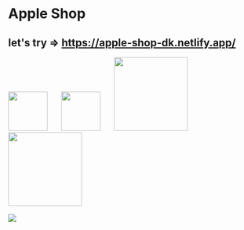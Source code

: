 # Apple Shop

## let's try => https://apple-shop-dk.netlify.app/

[<img width="80px" style="margin-right: 10px" src="https://cdn.jsdelivr.net/gh/devicons/devicon/icons/react/react-original.svg"/>](https://fr.reactjs.org/)&emsp;
[<img width="80px" style="margin-right: 10px" src="https://cdn.jsdelivr.net/gh/devicons/devicon/icons/materialui/materialui-plain.svg"/>](https://v4.mui.com/)&emsp;
[<img width="150px" style="margin-right: 10px" src="https://res.cloudinary.com/dbu3ntrbw/image/upload/v1658504545/svgexport-8_jbi3ny.svg"/>](https://commercejs.com/)&emsp;
[<img width="150px" style="margin-right: 10px" src="https://res.cloudinary.com/dbu3ntrbw/image/upload/v1658678200/stripe_odyiwp.png"/>](https://stripe.com/fr?utm_campaign=paid_brand-FR_fr_Search_Brand_Payment-922532853&utm_medium=cpc&utm_source=google&ad_content=267418206160&utm_term=stripe&utm_matchtype=e&utm_adposition=&utm_device=c&gclid=Cj0KCQjw2_OWBhDqARIsAAUNTTGvcz7C8c2CMPEJ-svhoHKlV8Wbx5ycGHA8yMFCHiwStAWu7zWcSuUaAstBEALw_wcB)&emsp;

<img src="https://res.cloudinary.com/dbu3ntrbw/image/upload/v1658503407/Capture_d_e%CC%81cran_2022-07-22_a%CC%80_17.21.17_inmvn0.png"/>
